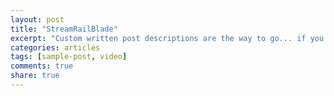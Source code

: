 ```yaml
---
layout: post
title: "StreamRailBlade"
excerpt: "Custom written post descriptions are the way to go... if you're not lazy."
categories: articles
tags: [sample-post, video]
comments: true
share: true
---
```


<br>
<div class="apester-media" data-media-id="5c59652fb24d72abf6721843" data-player="true" height="512"></div><script async 
src="https://static.stg.apester.com/js/sdk/latest/apester-sdk.js"></script>
<br>
<!--
<div class="apester-media" data-media-id="59ca11af9883020001e4c8d8" height="383"></div><script async src="https://static.apester.com/js/sdk/latest/apester-sdk.js"></script>
-->
